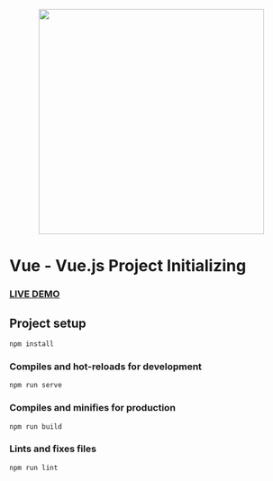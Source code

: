 <p align="center" ><img src="https://i.ibb.co/6vRgRz4/preview-large-preview.jpg" width="400"></p>

# Vue - Vue.js Project Initializing

### [LIVE DEMO](#)

## Project setup
```
npm install
```

### Compiles and hot-reloads for development
```
npm run serve
```

### Compiles and minifies for production
```
npm run build
```

### Lints and fixes files
```
npm run lint
```


